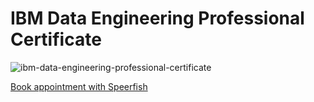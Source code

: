 # IBM Data Engineering Professional Certificate 

![ibm-data-engineering-professional-certificate](https://github.com/user-attachments/assets/570c5a8a-2eea-4165-a83b-e072fd4d2545)

[Book appointment with Speerfish](https://speerfish-denver.square.site/s/appointments)
